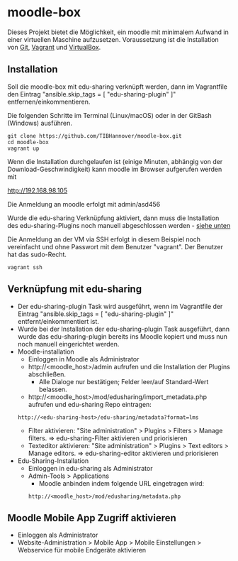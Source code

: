 # moodle-box

Dieses Projekt bietet die Möglichkeit, ein moodle mit minimalem Aufwand in einer virtuellen Maschine aufzusetzen. Voraussetzung ist die Installation von
[Git](https://git-scm.com/downloads),  [Vagrant](https://www.vagrantup.com/downloads.html) und [VirtualBox](https://www.virtualbox.org/wiki/Downloads).

## Installation

Soll die moodle-box mit edu-sharing verknüpft werden, dann im Vagrantfile den Eintrag "ansible.skip_tags = [ "edu-sharing-plugin" ]" entfernen/einkommentieren.

Die folgenden Schritte im Terminal (Linux/macOS) oder in der GitBash (Windows) ausführen.
```
git clone https://github.com/TIBHannover/moodle-box.git
cd moodle-box
vagrant up
```
Wenn die Installation durchgelaufen ist (einige Minuten, abhängig von der Download-Geschwindigkeit) kann moodle im Browser aufgerufen werden mit

<http://192.168.98.105>

Die Anmeldung an moodle erfolgt mit admin/asd456

Wurde die edu-sharing Verknüpfung aktiviert, dann muss die Installation des edu-sharing-Plugins noch manuell abgeschlossen werden - [siehe unten](#verknüpfung-mit-edu-sharing)

Die Anmeldung an der VM via SSH erfolgt in diesem Beispiel noch vereinfacht und ohne Passwort mit dem Benutzer "vagrant". Der Benutzer hat das sudo-Recht.
```
vagrant ssh
```

## Verknüpfung mit edu-sharing

* Der edu-sharing-plugin Task wird ausgeführt, wenn im Vagrantfile der Eintrag "ansible.skip_tags = [ "edu-sharing-plugin" ]" entfernt/einkommentiert ist.
* Wurde bei der Installation der edu-sharing-plugin Task ausgeführt, dann wurde das edu-sharing-plugin bereits ins Moodle kopiert und muss nun noch manuell eingerichtet werden.
* Moodle-installation
    * Einloggen in Moodle als Administrator
    * http://<moodle\_host>/admin aufrufen und die Installation der Plugins abschließen.
        * Alle Dialoge nur bestätigen; Felder leer/auf Standard-Wert belassen.
    * http://<moodle\_host>/mod/edusharing/import\_metadata.php aufrufen und edu-sharing Repo eintragen:
    ```
    http://<edu-sharing-host>/edu-sharing/metadata?format=lms
    ```
    * Filter aktivieren: "Site administration"  > Plugins  > Filters  > Manage filters. => edu-sharing-Filter aktivieren und priorisieren
    * Texteditor aktivieren: "Site administration" > Plugins  > Text editors  > Manage editors. => edu-sharing-editor aktivieren und priorisieren
* Edu-Sharing-Installation
    * Einloggen in edu-sharing als Administrator
    * Admin-Tools > Applications
        * Moodle anbinden indem folgende URL eingetragen wird:
        ```
        http://<moodle_host>/mod/edusharing/metadata.php
        ```

## Moodle Mobile App Zugriff aktivieren

* Einloggen als Administrator
* Website-Administration > Mobile App > Mobile Einstellungen > Webservice für mobile Endgeräte aktivieren
